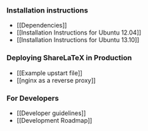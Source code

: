 ### Installation instructions

* [[Dependencies]]
* [[Installation Instructions for Ubuntu 12.04]]
* [[Installation Instructions for Ubuntu 13.10]]

### Deploying ShareLaTeX in Production

* [[Example upstart file]]
* [[nginx as a reverse proxy]]

### For Developers

* [[Developer guidelines]]
* [[Development Roadmap]]